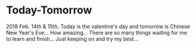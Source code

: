 # Today-Tomorrow
2018 Feb. 14th &amp; 15th.
Today is the valentine's day and tomorrow is Chinese New Year's Eve...
How amazing...
There are so many things waiting for me to learn and finish...
Just keeping on and try my best...
